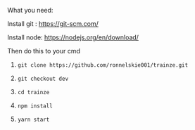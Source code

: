 What you need:

Install git : https://git-scm.com/

Install node: https://nodejs.org/en/download/


Then do this to your cmd

1. `git clone https://github.com/ronnelskie001/trainze.git`

2. `git checkout dev`

3. `cd trainze`

4. `npm install`

5. `yarn start`
